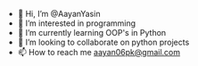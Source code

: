 - 👋 Hi, I’m @AayanYasin
- 👀 I’m interested in programming
- 🌱 I’m currently learning OOP's in Python
- 💞️ I’m looking to collaborate on python projects
- 📫 How to reach me aayan06pk@gmail.com

<!---
AayanYasin/AayanYasin is a ✨ special ✨ repository because its `README.md` (this file) appears on your GitHub profile.
You can click the Preview link to take a look at your changes.
--->
